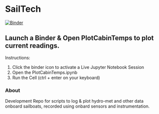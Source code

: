 # SailTech


[![Binder](http://mybinder.org/badge.svg)](http://mybinder.org:/repo/slawler/sailtech)

## Launch a Binder & Open PlotCabinTemps to plot current readings.
Instructions:
  1. Click the binder icon to activate a Live Jupyter Notebook Session
  2. Open the PlotCabinTemps.ipynb
  3. Run the Cell (ctrl + enter on your keyboard)

### About
Development Repo for scripts to log & plot hydro-met and other data onboard sailboats, recorded using onbard sensors and instrumentation.
